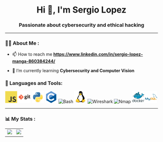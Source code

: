 <div id="header" align="center">
    <h1 align="center">Hi 👋, I'm Sergio Lopez</h1>
    <h3 align="center">Passionate about cybersecurity and ethical hacking</h3>
</div>

---

### 👨‍💻 About Me :

- 📫 How to reach me **https://www.linkedin.com/in/sergio-lopez-manga-860384244/**

- 🌱 I’m currently learning **Cybersecurity and Computer Vision**

<div align="left">
    <h3>🔨 Languages and Tools:</h3>
    <div>
        <img src="https://github.com/devicons/devicon/blob/master/icons/javascript/javascript-original.svg" title="JavaScript" alt="JavaScript" width="40" height="40"/>
        <img src="https://github.com/devicons/devicon/blob/master/icons/git/git-original-wordmark.svg" title="Git" alt="Git" width="40" height="40"/>
        <img src="https://github.com/devicons/devicon/blob/master/icons/python/python-original.svg" title="Python" alt="Python" width="40" height="40"/>
        <img src="https://github.com/devicons/devicon/blob/master/icons/c/c-original.svg" title="C++" alt="C++" width="40" height="40"/>
        <img src="https://www.vectorlogo.zone/logos/gnu_bash/gnu_bash-icon.svg" title="Bash" alt="Bash" width="40" height="40"/>
        <img src="https://github.com/devicons/devicon/blob/master/icons/linux/linux-original.svg" title="Kali Linux" alt="Kali Linux" width="40" height="40"/>
        <img src="https://upload.wikimedia.org/wikipedia/commons/c/c6/Wireshark_icon_new.png" title="Wireshark" alt="Wireshark" width="40" height="40"/>
        <img src="https://nmap.org/images/nmap-logo-256x256.png" title="Nmap" alt="Nmap" width="40" height="40"/>
        <img src="https://github.com/devicons/devicon/blob/master/icons/docker/docker-original-wordmark.svg" title="Docker" alt="Docker" width="40" height="40"/>
        <img src="https://github.com/devicons/devicon/blob/master/icons/mysql/mysql-original-wordmark.svg" title="SQL" alt="SQL" width="40" height="40"/>
    </div>
</div>




---

### 📊 My Stats :

<table>
  <tr>
    <td align="center" width="50%">
      <a href="https://git.io/streak-stats">
        <img src="http://github-readme-streak-stats.herokuapp.com?user=sergiLopez&theme=onedark" style="max-width: 100%;">
      </a>
    </td>
    <td align="center" width="50%">
      <a href="https://github.com/anuraghazra/github-readme-stats">
        <img src="https://github-readme-stats.vercel.app/api?username=sergiLopez&show_icons=true&theme=radical" style="max-width: 100%;">
      </a>
    </td>
  </tr>
</table>
